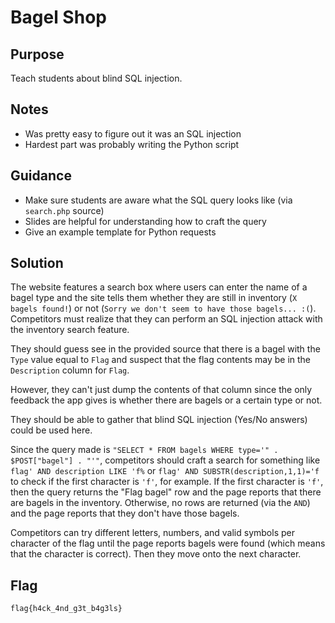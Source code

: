 # Bagel Shop

## Purpose

Teach students about blind SQL injection.

## Notes

* Was pretty easy to figure out it was an SQL injection
* Hardest part was probably writing the Python script

## Guidance

* Make sure students are aware what the SQL query looks like (via `search.php` source)
* Slides are helpful for understanding how to craft the query
* Give an example template for Python requests

## Solution

The website features a search box where users can enter the name of a bagel type
and the site tells them whether they are still in inventory (`X bagels found!`)
or not (`Sorry we don't seem to have those bagels... :(`). Competitors must
realize that they can perform an SQL injection attack with the inventory search
feature.

They should guess see in the provided source that there is a bagel with the
`Type` value equal to `Flag` and suspect that the flag contents may be in the
`Description` column for `Flag`.

However, they can't just dump the contents of that column since the only
feedback the app gives is whether there are bagels or a certain type or not.

They should be able to gather that blind SQL injection (Yes/No answers) could
be used here.

Since the query made is `"SELECT * FROM bagels WHERE type='" . $POST["bagel"] . "'"`,
competitors should craft a search for something like
`flag' AND description LIKE 'f%` or `flag' AND SUBSTR(description,1,1)='f` to
check if the first character is `'f'`, for example. If the first character is
`'f'`, then the query returns the "Flag bagel" row and the page reports that
there are bagels in the inventory. Otherwise, no rows are returned (via the
`AND`) and the page reports that they don't have those bagels.

Competitors can try different letters, numbers, and valid symbols per
character of the flag until the page reports bagels were found (which means
that the character is correct). Then they move onto the next character.

## Flag

`flag{h4ck_4nd_g3t_b4g3ls}`
